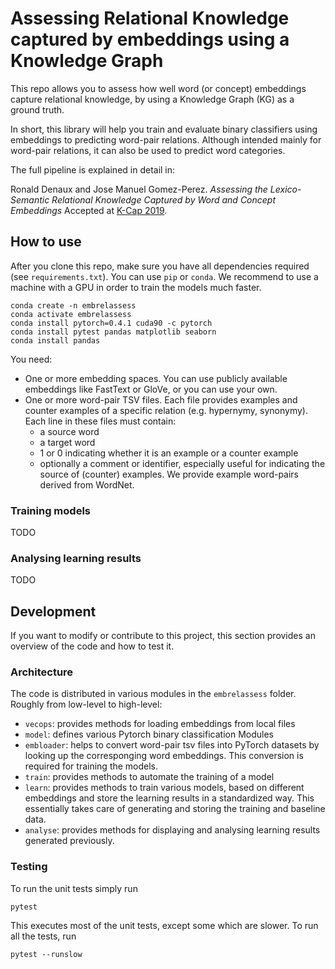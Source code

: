 # Assessing Relational Knowledge captured by embeddings using a Knowledge Graph
This repo allows you to assess how well word (or concept) embeddings capture 
relational knowledge, by using a Knowledge Graph (KG) as a ground truth.

In short, this library will help you train and evaluate binary classifiers using 
embeddings to predicting word-pair relations.  Although intended mainly for 
word-pair relations, it can also be used to predict word categories.

The full pipeline is explained in detail in:

  Ronald Denaux and Jose Manuel Gomez-Perez. 
  *Assessing the Lexico-Semantic Relational Knowledge Captured by Word and Concept Embeddings* 
  Accepted at [K-Cap 2019](http://www.k-cap.org/2019/accepted-papers/index.html).

## How to use
After you clone this repo, make sure you have all dependencies required (see `requirements.txt`). You can use `pip` or `conda`. We recommend to use a machine with a GPU in order to train the models much faster.

    conda create -n embrelassess
    conda activate embrelassess
    conda install pytorch=0.4.1 cuda90 -c pytorch
    conda install pytest pandas matplotlib seaborn
    conda install pandas


You need:
 - One or more embedding spaces. You can use publicly available
   embeddings like FastText or GloVe, or you can use your own.
 - One or more word-pair TSV files. Each file provides examples and
   counter examples of a specific relation (e.g. hypernymy,
   synonymy). Each line in these files must contain:
   - a source word
   - a target word
   - 1 or 0 indicating whether it is an example or a counter example
   - optionally a comment or identifier, especially useful for
     indicating the source of (counter) examples.
   We provide example word-pairs derived from WordNet.

### Training models

TODO

### Analysing learning results

TODO

## Development

If you want to modify or contribute to this project, this section
provides an overview of the code and how to test it.

### Architecture

The code is distributed in various modules in the `embrelassess`
folder. Roughly from low-level to high-level:

 * `vecops`: provides methods for loading embeddings from local files
 * `model`: defines various Pytorch binary classification Modules
 * `embloader`: helps to convert word-pair tsv files into PyTorch
   datasets by looking up the corresponging word embeddings. This
   conversion is required for training the models.
 * `train`: provides methods to automate the training of a model
 * `learn`: provides methods to train various models, based on
   different embeddings and store the learning results in a
   standardized way. This essentially takes care of generating and
   storing the training and baseline data.
 * `analyse`: provides methods for displaying and analysing learning
   results generated previously.
 

### Testing
To run the unit tests simply run

    pytest
    
This executes most of the unit tests, except some which are slower. To run all the tests, run 

    pytest --runslow
    
